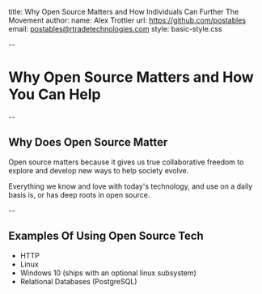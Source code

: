 title: Why Open Source Matters and How Individuals Can Further The Movement
author:
   name: Alex Trottier
   url: https://github.com/postables
   email: postables@rtradetechnologies.com
style: basic-style.css

--

# Why Open Source Matters and How You Can Help

--

## Why Does Open Source Matter

Open source matters because it gives us true collaborative freedom to explore and develop new ways to help society evolve.

Everything we know and love with today's technology, and use on a daily basis is, or has deep roots in open source. 

-- 

## Examples Of Using Open Source Tech

* HTTP
* Linux
* Windows 10 (ships with an optional linux subsystem)
* Relational Databases (PostgreSQL)